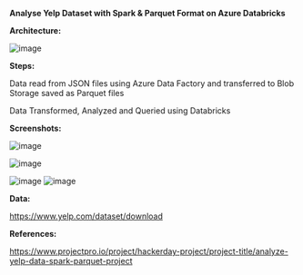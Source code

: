 **Analyse Yelp Dataset with Spark & Parquet Format on Azure Databricks**

**Architecture:**

![image](https://github.com/fatihsomer/Azure/assets/40704702/a04f2e10-a44b-4e0a-9f8f-60918e537e5f)


**Steps:**

Data read from JSON files using Azure Data Factory and transferred to Blob Storage saved as Parquet files

Data Transformed, Analyzed and Queried using Databricks


**Screenshots:**

![image](https://github.com/fatihsomer/Azure/assets/40704702/413908c5-c37b-43a9-9804-21c04f868dd1)

![image](https://github.com/fatihsomer/Azure/assets/40704702/d9eaabd8-64f2-440c-899e-6cc28409a997)

![image](https://github.com/fatihsomer/Azure/assets/40704702/d44cfbb0-c020-4a4a-931a-646b751cb1bb)
![image](https://github.com/fatihsomer/Azure/assets/40704702/a1c4e34c-53ee-4c34-a9d9-aab286662dc7)


**Data:**

https://www.yelp.com/dataset/download


**References:**

https://www.projectpro.io/project/hackerday-project/project-title/analyze-yelp-data-spark-parquet-project

